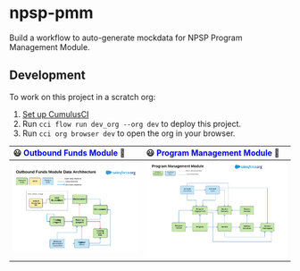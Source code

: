 # npsp-pmm

Build a workflow to auto-generate mockdata for NPSP Program Management Module.

## Development

To work on this project in a scratch org:

1. [Set up CumulusCI](https://cumulusci.readthedocs.io/en/latest/tutorial.html)
2. Run `cci flow run dev_org --org dev` to deploy this project.
3. Run `cci org browser dev` to open the org in your browser.


|😃  <span style="color:blue">Outbound Funds Module</span> 🙂 | 😃  <span style="color:blue">Program Management Module</span> 🙂 |
|:----------------------------|:----------------------------|
|![Outbound Funds Entity Relationship Diagram](assets/OFM_ERD.png)|![PMM Entity Relationship Diagram](assets/PMM-ERD.png)|
